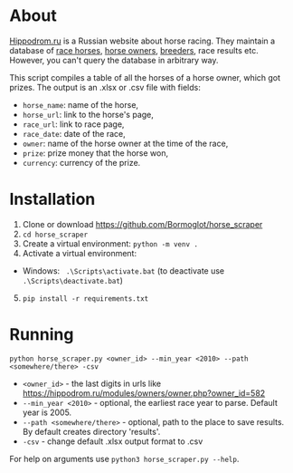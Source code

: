 # About
[Hippodrom.ru](https://hippodrom.ru/) is a Russian website about horse racing. They maintain a database of [race horses](https://hippodrom.ru/modules/horses/horse.php), [horse owners](https://hippodrom.ru/modules/owners/owner.php), [breeders](https://hippodrom.ru/modules/breeders/breeder.php), race results etc. However, you can't query the database in arbitrary way.

This script compiles a table of all the horses of a horse owner, which got prizes. The output is an .xlsx or .csv file with fields:
- `horse_name`: name of the horse,
- `horse_url`: link to the horse's page,
- `race_url`: link to race page,
- `race_date`: date of the race,
- `owner`: name of the horse owner at the time of the race,
- `prize`: prize money that the horse won,
- `currency`: currency of the prize.
# Installation
1. Clone or download https://github.com/Bormoglot/horse_scraper
2. `cd horse_scraper`
3. Create a virtual environment: `python -m venv .`
4. Activate a virtual environment:
- Windows: ` .\Scripts\activate.bat` (to deactivate use ` .\Scripts\deactivate.bat`)
5. `pip install -r requirements.txt`
# Running
`python horse_scraper.py <owner_id> --min_year <2010> --path <somewhere/there> -csv`
- `<owner_id>` - the last digits in urls like https://hippodrom.ru/modules/owners/owner.php?owner_id=582
- `--min_year <2010>` - optional, the earliest race year to parse. Default year is 2005.
- `--path <somewhere/there>` - optional, path to the place to save results. By default creates directory 'results'.
- `-csv` - change default .xlsx output format to .csv

For help on arguments use `python3 horse_scraper.py --help`.